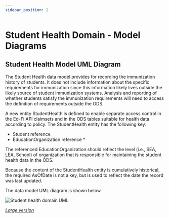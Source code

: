 ```yaml
---
sidebar_position: 2
---
```


# Student Health Domain - Model Diagrams

## Student Health Model UML Diagram

The Student Health data model provides for recording the immunization history of
students.  It does not include information about the specific requirements for
immunization since this information likely lives outside the likely source of
student immunization systems. Analysis and reporting of whether students satisfy
the immunization requirements will need to access the definition of requirements
outside the ODS.

A new entity StudentHealth is defined to enable separate access control in the
Ed-Fi API claimsets and in the ODS tables suitable for health data according to
policy.  The StudentHealth entity has the following key:

* Student reference
* EducationOrganization reference *

The referenced EducationOrganization should reflect the level (i.e., SEA, LEA,
School) of organization that is responsible for maintaining the student health
data in the ODS.

Because the content of the StudentHealth entity is cumulatively historical, the
required AsOfDate is not a key, but is used to reflect the date the record was
last updated.

The data model UML diagram is shown below.

![Student health domain
UML](https://edfidocs.blob.core.windows.net/$web/img/reference/data-standard/v51/StudentHealth-UML.webp)

_[Large
version](https://edfidocs.blob.core.windows.net/$web/img/reference/data-standard/v51/StudentHealth-UML-large.png)_
